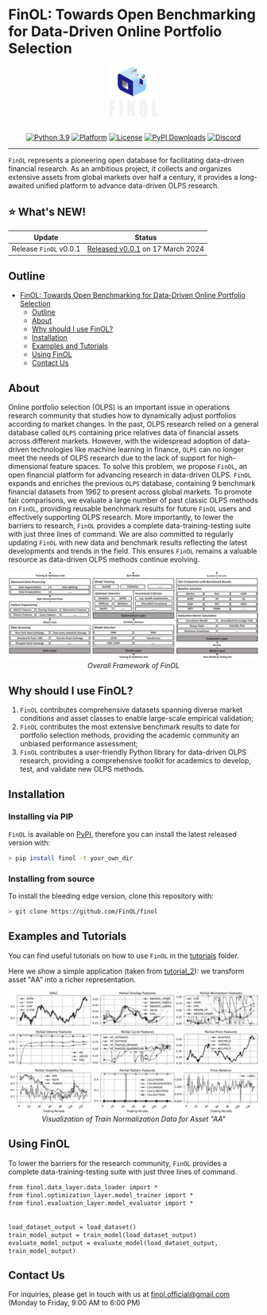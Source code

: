 # FinOL: Towards Open Benchmarking for Data-Driven Online Portfolio Selection

<div align="center">
<img align="center" src=figure/logo.png width="20%"/> 

<div>&nbsp;</div>

[![Python 3.9](https://shields.io/badge/python-3.9-blue.svg)](https://www.python.org/downloads/release/python-3916/)
[![Platform](https://img.shields.io/badge/platform-linux%20%7C%20windows%20%7C%20macos-lightgrey)](Platform)
[![License](https://img.shields.io/github/license/jiahaoli57/FinOL)](LICENSE)
[![PyPI Downloads](https://img.shields.io/pypi/dm/finol)](https://pypi.org/project/finol)
[![Discord](https://img.shields.io/discord/1201132123722104902)](https://discord.gg/KCXQt7r3)

[//]: # ([![Document]&#40;https://img.shields.io/badge/docs-latest-red&#41;]&#40;https://finol.readthedocs.io/en/latest/&#41;)
[//]: # ([![]&#40;https://dcbadge.vercel.app/api/server/KCXQt7r3&#41;]&#40;https://discord.gg/KCXQt7r3&#41;)
[//]: # ([![GitHub stars]&#40;https://img.shields.io/github/stars/ai4finol/finol?color=orange&#41;]&#40;https://github.com/ai4finol/finol/stargazers&#41;)

</div>

***
``FinOL`` represents a pioneering open database for facilitating data-driven financial research. As an
ambitious project, it collects and organizes extensive assets from global markets over half a century,
it provides a long-awaited unified platform to advance data-driven OLPS research.

## :star: **What's NEW!** 

<div align="center">

| Update                     | Status                                                                                      |
|----------------------------|---------------------------------------------------------------------------------------------|
| Release  ``FinOL``  v0.0.1 | [Released v0.0.1](https://github.com/jiahaoli57/finol/releases/tag/v0.0.1) on 17 March 2024 |

</div>


## Outline

- [FinOL: Towards Open Benchmarking for Data-Driven Online Portfolio Selection](#finol)
  - [Outline](#outline)
  - [About](#about)
  - [Why should I use FinOL?](#why-should-i-use-finOL?)
  - [Installation](#installation)
  - [Examples and Tutorials](#examples-and-tutorials)
  - [Using FinOL](#using-FinOL)
  - [Contact Us](#contact-us)

## About

Online portfolio selection (OLPS) is an important issue in operations research community that studies how to dynamically
adjust portfolios according to market changes. In the past, OLPS research relied on a general database called ``OLPS`` 
containing price relatives data of financial assets across different markets. However, with the widespread adoption of 
data-driven technologies like machine learning in finance, ``OLPS`` can no longer meet the needs of OLPS research due 
to the lack of support for high-dimensional feature spaces. To solve 
this problem, we propose ``FinOL``, an open financial platform for advancing research in data-driven OLPS. ``FinOL`` expands 
and enriches the previous ``OLPS`` database, containing 9 benchmark financial datasets from 1962 to present across global 
markets. To promote fair comparisons, we evaluate a large number of past classic OLPS methods on ``FinOL``, providing 
reusable benchmark results for future ``FinOL`` users and effectively supporting OLPS research. More importantly, to 
lower the barriers to research, ``FinOL`` provides a complete data-training-testing suite with just three lines of 
command. We are also committed to regularly updating ``FinOL`` with new data and benchmark results reflecting the latest 
developments and trends in the field. This ensures ``FinOL`` remains a valuable resource as data-driven OLPS methods 
continue evolving.

<p align="center">
<img src="figure/FinOL.png" alt>
<em>Overall Framework of FinOL</em>
</p>

## Why should I use FinOL?

1. ``FinOL`` contributes comprehensive datasets spanning diverse market conditions and asset classes to enable large-scale empirical validation;
2. ``FinOL`` contributes the most extensive benchmark results to date for portfolio selection methods, providing the academic community an unbiased performance assessment;
3. ``FinOL`` contributes a user-friendly Python library for data-driven OLPS research, providing a comprehensive toolkit for academics to develop, test, and validate new OLPS methods.

## Installation

### Installing via PIP
``FinOL`` is available on [PyPI](https://pypi.org/project/finol), therefore you can install the latest released version with:
```bash
> pip install finol -t your_own_dir
```

### Installing from source
To install the bleeding edge version, clone this repository with:
```bash
> git clone https://github.com/FinOL/finol
```

## Examples and Tutorials
You can find useful tutorials on how to use ``FinOL`` in the [tutorials](finol/tutorials/README.md) folder.

Here we show a simple application (taken from [tutorial_2](tutorials/tutorial_2.ipynb)): we transform asset "AA" into a 
richer representation.

<p align="center">
<img src="figure/tutorial_2.png" alt>
<em>Visualization of Train Normalization Data for Asset "AA"</em>
</p>


## Using FinOL
To lower the barriers for the research community, ``FinOL`` provides a complete data-training-testing suite with just 
three lines of command.
```python3
from finol.data_layer.data_loader import *
from finol.optimization_layer.model_trainer import *
from finol.evaluation_layer.model_evaluator import *


load_dataset_output = load_dataset()
train_model_output = train_model(load_dataset_output)
evaluate_model_output = evaluate_model(load_dataset_output, train_model_output)
```

## Contact Us

For inquiries, please get in touch with us at finol.official@gmail.com (Monday to Friday, 9:00 AM to 6:00 PM)


[//]: # (## Useful Links)

 
